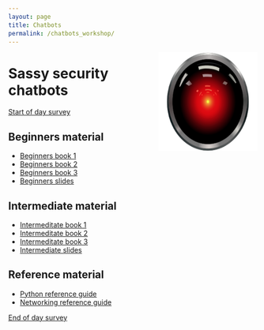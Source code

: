 ```yaml
---
layout: page
title: Chatbots
permalink: /chatbots_workshop/
---
```


<img style="float:right" src="/static/img/hal9000.png" alt="Chatbots" height="200" width="200">

# Sassy security chatbots

[Start of day survey]()

## Beginners material

* [Beginners book 1](/static/doc/SassySecurityChatbotBeginnersBook1.pdf)
* [Beginners book 2](/static/doc/SassySecurityChatbotBeginnersBook2.pdf)
* [Beginners book 3](/static/doc/SassySecurityChatbotBeginnersExtensions.pdf)
* [Beginners slides](https://drive.google.com/drive/folders/0B2Kt73hcAirqTktTR1J5S1ZLM00?usp=sharing)

## Intermediate material

* [Intermeditate book 1](/static/doc/SassySecurityChatbotIntermediateBook1.pdf)
* [Intermeditate book 2](/static/doc/SassySecurityChatbotIntermediateBook2.pdf)
* [Intermeditate book 3](/static/doc/SassySecurityChatbotIntermediateExtensions.pdf)
* [Intermediate slides](https://drive.google.com/drive/folders/0B2Kt73hcAirqYlM4TE42Q3N0eGM?usp=sharing)

## Reference material

* [Python reference guide](/static/doc/PythonReferenceGuide.pdf)
* [Networking reference guide](/static/doc/NetworkingReferenceGuide.pdf)

[End of day survey]()
